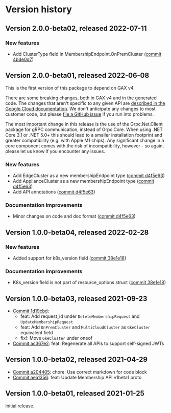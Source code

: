 # Version history

## Version 2.0.0-beta02, released 2022-07-11

### New features

- Add ClusterType field in MembershipEndpoint.OnPremCluster ([commit 4bde0d7](https://github.com/googleapis/google-cloud-dotnet/commit/4bde0d72a70a5a63ea5329659048933b13491f58))

## Version 2.0.0-beta01, released 2022-06-08

This is the first version of this package to depend on GAX v4.

There are some breaking changes, both in GAX v4 and in the generated
code. The changes that aren't specific to any given API are [described in the Google Cloud
documentation](https://cloud.google.com/dotnet/docs/reference/help/breaking-gax4).
We don't anticipate any changes to most customer code, but please [file a
GitHub issue](https://github.com/googleapis/google-cloud-dotnet/issues/new/choose)
if you run into problems.

The most important change in this release is the use of the Grpc.Net.Client package
for gRPC communication, instead of Grpc.Core. When using .NET Core 3.1 or .NET 5.0+
this should lead to a smaller installation footprint and greater compatibility (e.g.
with Apple M1 chips). Any significant change in a core component comes with the risk
of incompatibility, however - so again, please let us know if you encounter any
issues.

### New features

- Add EdgeCluster as a new membershipEndpoint type ([commit d4f5e63](https://github.com/googleapis/google-cloud-dotnet/commit/d4f5e636b90f2bf01f1ee45d54e2ecf513976b2e))
- Add ApplianceCluster as a new membershipEndpoint type ([commit d4f5e63](https://github.com/googleapis/google-cloud-dotnet/commit/d4f5e636b90f2bf01f1ee45d54e2ecf513976b2e))
- Add API annotations ([commit d4f5e63](https://github.com/googleapis/google-cloud-dotnet/commit/d4f5e636b90f2bf01f1ee45d54e2ecf513976b2e))

### Documentation improvements

- Minor changes on code and doc format ([commit d4f5e63](https://github.com/googleapis/google-cloud-dotnet/commit/d4f5e636b90f2bf01f1ee45d54e2ecf513976b2e))

## Version 1.0.0-beta04, released 2022-02-28

### New features

- Added support for k8s_version field ([commit 38e1e18](https://github.com/googleapis/google-cloud-dotnet/commit/38e1e18e562490fc3b68d55f64c816421ed40a5c))

### Documentation improvements

- K8s_version field is not part of resource_options struct ([commit 38e1e18](https://github.com/googleapis/google-cloud-dotnet/commit/38e1e18e562490fc3b68d55f64c816421ed40a5c))
## Version 1.0.0-beta03, released 2021-09-23

- [Commit 1d19cbd](https://github.com/googleapis/google-cloud-dotnet/commit/1d19cbd):
  - feat: Add request_id under `DeleteMembershipRequest` and `UpdateMembershipRequest`
  - feat: Add `OnPremCluster` and `MultiCloudCluster` as `GkeCluster` equivalent field
  - fix!: Move `GkeCluster` under oneof
- [Commit ac367e2](https://github.com/googleapis/google-cloud-dotnet/commit/ac367e2): feat: Regenerate all APIs to support self-signed JWTs

## Version 1.0.0-beta02, released 2021-04-29

- [Commit a204405](https://github.com/googleapis/google-cloud-dotnet/commit/a204405): chore: Use correct markdown for code block
- [Commit aea1356](https://github.com/googleapis/google-cloud-dotnet/commit/aea1356): feat: Update Membership API v1beta1 proto

## Version 1.0.0-beta01, released 2021-01-25

Initial release.
